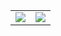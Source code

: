 <!--
**ggicci/ggicci** is a ✨ _special_ ✨ repository because its `README.md` (this file) appears on your GitHub profile.

Here are some ideas to get you started:

- 🔭 I’m currently working on ...
- 🌱 I’m currently learning ...
- 👯 I’m looking to collaborate on ...
- 🤔 I’m looking for help with ...
- 💬 Ask me about ...
- 📫 How to reach me: ...
- 😄 Pronouns: ...
- ⚡ Fun fact: ...
-->
<table>
  <tbody>
    <tr>
      <td>
        <a href="https://github.com/anuraghazra/github-readme-stats">
          <img src="https://github-readme-stats.vercel.app/api?username=ggicci&show_icons=true&hide_title=true&count_private=true" />
        </a>
      </td>
      <td>
        <a href="https://github.com/anuraghazra/github-readme-stats">
          <img src="https://github-readme-stats.vercel.app/api/top-langs?username=ggicci&layout=compact&theme=graywhite" />
        </a>
      </td>
    </tr>
  </tbody>
</table>

